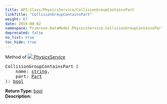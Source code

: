 ```yaml
---
title: API:Class/PhysicsService/CollisionGroupContainsPart
linkTitle: "CollisionGroupContainsPart"
weight: 67
date: 2019-08-02
namespace: Primrose.DataModel.PhysicsService.CollisionGroupContainsPart
deprecated: false
no_list: true
toc_hide: true
---
```

Method of <a href="/docs/api-reference/Class/PhysicsService"><img src="/icons/silk/default.png"/>&nbsp;PhysicsService</a>
<pre class="method-declaration">
CollisionGroupContainsPart (
    name: <a class="type" href="/docs/api-reference/System/string">string</a>,
    part: <a class="type" href="/docs/api-reference/Class/Part">Part</a>
): <a class="type" href="/docs/api-reference/System/Primitives#boolean">bool</a></pre>
<b>Return Type: </b>
<a class="type" href="/docs/api-reference/System/Primitives#boolean">bool</a>
<br/>
<b>Description: </b>